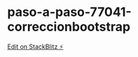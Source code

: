 # paso-a-paso-77041-correccionbootstrap

[Edit on StackBlitz ⚡️](https://stackblitz.com/edit/paso-a-paso-77041-correccionbootstrap)